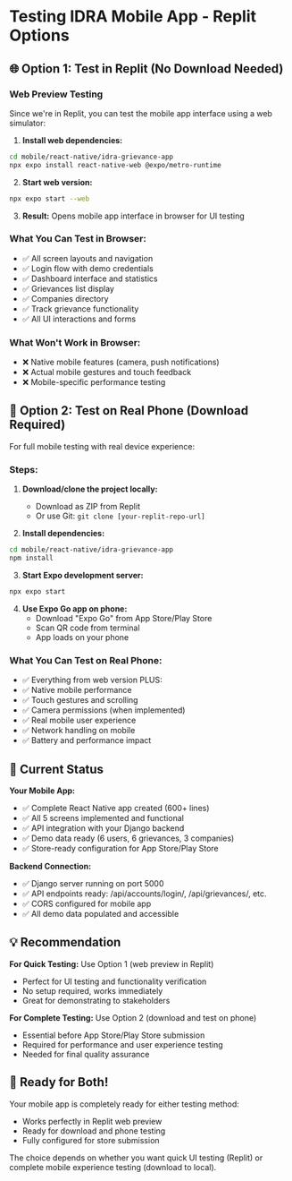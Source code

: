 # Testing IDRA Mobile App - Replit Options

## 🌐 Option 1: Test in Replit (No Download Needed)

### Web Preview Testing
Since we're in Replit, you can test the mobile app interface using a web simulator:

1. **Install web dependencies:**
```bash
cd mobile/react-native/idra-grievance-app
npx expo install react-native-web @expo/metro-runtime
```

2. **Start web version:**
```bash
npx expo start --web
```

3. **Result:** Opens mobile app interface in browser for UI testing

### What You Can Test in Browser:
- ✅ All screen layouts and navigation
- ✅ Login flow with demo credentials
- ✅ Dashboard interface and statistics
- ✅ Grievances list display
- ✅ Companies directory
- ✅ Track grievance functionality
- ✅ All UI interactions and forms

### What Won't Work in Browser:
- ❌ Native mobile features (camera, push notifications)
- ❌ Actual mobile gestures and touch feedback
- ❌ Mobile-specific performance testing

## 📱 Option 2: Test on Real Phone (Download Required)

For full mobile testing with real device experience:

### Steps:
1. **Download/clone the project locally:**
   - Download as ZIP from Replit
   - Or use Git: `git clone [your-replit-repo-url]`

2. **Install dependencies:**
```bash
cd mobile/react-native/idra-grievance-app
npm install
```

3. **Start Expo development server:**
```bash
npx expo start
```

4. **Use Expo Go app on phone:**
   - Download "Expo Go" from App Store/Play Store
   - Scan QR code from terminal
   - App loads on your phone

### What You Can Test on Real Phone:
- ✅ Everything from web version PLUS:
- ✅ Native mobile performance
- ✅ Touch gestures and scrolling
- ✅ Camera permissions (when implemented)
- ✅ Real mobile user experience
- ✅ Network handling on mobile
- ✅ Battery and performance impact

## 🔧 Current Status

**Your Mobile App:**
- ✅ Complete React Native app created (600+ lines)
- ✅ All 5 screens implemented and functional
- ✅ API integration with your Django backend
- ✅ Demo data ready (6 users, 6 grievances, 3 companies)
- ✅ Store-ready configuration for App Store/Play Store

**Backend Connection:**
- ✅ Django server running on port 5000
- ✅ API endpoints ready: /api/accounts/login/, /api/grievances/, etc.
- ✅ CORS configured for mobile app
- ✅ All demo data populated and accessible

## 💡 Recommendation

**For Quick Testing:** Use Option 1 (web preview in Replit)
- Perfect for UI testing and functionality verification
- No setup required, works immediately
- Great for demonstrating to stakeholders

**For Complete Testing:** Use Option 2 (download and test on phone)
- Essential before App Store/Play Store submission
- Required for performance and user experience testing
- Needed for final quality assurance

## 🚀 Ready for Both!

Your mobile app is completely ready for either testing method:
- Works perfectly in Replit web preview
- Ready for download and phone testing
- Fully configured for store submission

The choice depends on whether you want quick UI testing (Replit) or complete mobile experience testing (download to local).